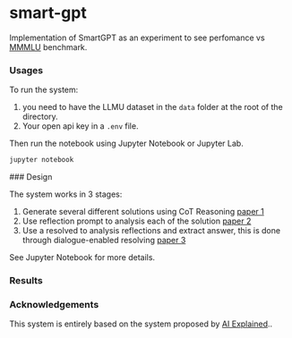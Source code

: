 # smart-gpt

Implementation of SmartGPT as an experiment to see perfomance vs [MMMLU](https://github.com/hendrycks/test) benchmark.

### Usages

To run the system:
1. you need to have the LLMU dataset in the `data` folder at the root of the directory.
2. Your open api key in a `.env` file.

Then run the notebook using Jupyter Notebook or Jupyter Lab.

```bash
jupyter notebook
```

### Design

The system works in 3 stages:

1. Generate several different solutions using CoT Reasoning [paper 1](https://arxiv.org/pdf/2305.02897.pdf)
2. Use reflection prompt to analysis each of the solution [paper 2](https://arxiv.org/pdf/2303.11366.pdf)
3. Use a resolved to analysis reflections and extract answer, this is done through dialogue-enabled resolving [paper 3](https://arxiv.org/pdf/2303.17071.pdf)

See Jupyter Notebook for more details.

### Results


### Acknowledgements

This system is entirely based on the system proposed by [AI Explained](https://www.youtube.com/watch?v=wVzuvf9D9BU)..
